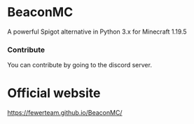 # BeaconMC
A powerful Spigot alternative in Python 3.x for Minecraft 1.19.5

### Contribute
You can contribute by going to the discord server.

# Official website
https://fewerteam.github.io/BeaconMC/
